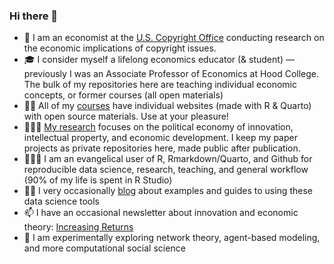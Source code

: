 ### Hi there 👋

- 💼 I am an economist at the [U.S. Copyright Office](https://copyright.gov) conducting research on the economic implications of copyright issues.
- 🎓 I consider myself a lifelong economics educator (& student) — previously I was an Associate Professor of Economics at Hood College. The bulk of my repositories here are teaching individual economic concepts, or former courses (all open materials)
- 👨‍🏫 All of my [courses](https://ryansafner.com/teaching) have individual websites (made with R & Quarto) with open source materials. Use at your pleasure!
- 🧑🏻‍🔬 [My research](https://ryansafner.com/research) focuses on the political economy of innovation, intellectual property, and economic development. I keep my paper projects as private repositories here, made public after publication.
- 🧑🏻‍💻 I am an evangelical user of R, Rmarkdown/Quarto, and Github for reproducible data science, research, teaching, and general workflow (90% of my life is spent in R Studio)
- ✍🏻 I very occasionally [blog](https://ryansafner.com/blog) about examples and guides to using these data science tools 
- 📫 I have an occasional newsletter about innovation and economic theory: [Increasing Returns](https://increasingreturns.substack.com)
- 🤔 I am experimentally exploring network theory, agent-based modeling, and more computational social science

<!--
**ryansafner/ryansafner** is a ✨ _special_ ✨ repository because its `README.md` (this file) appears on your GitHub profile.

Here are some ideas to get you started:

- 🔭 I’m currently working on ...
- 🌱 I’m currently learning ...
- 👯 I’m looking to collaborate on ...
- 🤔 I’m looking for help with ...
- 💬 Ask me about ...
- 📫 How to reach me: ...
- 😄 Pronouns: ...
- ⚡ Fun fact: ...
-->
